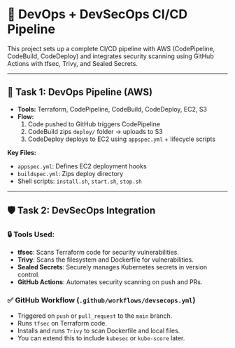 # 🚀 DevOps + DevSecOps CI/CD Pipeline

This project sets up a complete CI/CD pipeline with AWS (CodePipeline, CodeBuild, CodeDeploy) and integrates security scanning using GitHub Actions with tfsec, Trivy, and Sealed Secrets.

---

## 🔧 Task 1: DevOps Pipeline (AWS)

- **Tools:** Terraform, CodePipeline, CodeBuild, CodeDeploy, EC2, S3
- **Flow:**
  1. Code pushed to GitHub triggers CodePipeline
  2. CodeBuild zips `deploy/` folder → uploads to S3
  3. CodeDeploy deploys to EC2 using `appspec.yml` + lifecycle scripts

**Key Files:**
- `appspec.yml`: Defines EC2 deployment hooks
- `buildspec.yml`: Zips deploy directory
- Shell scripts: `install.sh`, `start.sh`, `stop.sh`

---

## 🛡️ Task 2: DevSecOps Integration

### 🔒 Tools Used:
- **tfsec**: Scans Terraform code for security vulnerabilities.
- **Trivy**: Scans the filesystem and Dockerfile for vulnerabilities.
- **Sealed Secrets**: Securely manages Kubernetes secrets in version control.
- **GitHub Actions**: Automates security scanning on push and PRs.

### ✅ GitHub Workflow (`.github/workflows/devsecops.yml`)
- Triggered on `push` or `pull_request` to the `main` branch.
- Runs `tfsec` on Terraform code.
- Installs and runs `Trivy` to scan Dockerfile and local files.
- You can extend this to include `kubesec` or `kube-score` later.




